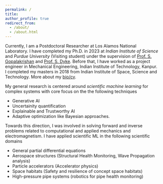 ```yaml
---
permalink: /
title:
author_profile: true
redirect_from: 
  - /about/
  - /about.html
---
```


Currently, I am a Postdoctoral Researcher at Los Alamos National Laboratory. I have completed my Ph.D. in 2023 at *Indian Institute of Science* and *Purdue University* (Visiting student) under the supervision of [Prof. S. Gopalakrishan](https://scholar.google.com/citations?user=XLLZjaUAAAAJ&hl=en) and [Prof. S. Dyke](https://scholar.google.com/citations?user=d9f_YvcAAAAJ&hl=en). Before that, I have worked as a project engineer in Mechanical Engineering, Indian Institute of Technology, Kanpur. I completed my masters in 2018 from Indian Institute of Space, Science and Technology. More about my [bio/cv](https://mahindrautela.github.io/cv/).

My general research is centered around *scientific machine learning* for complex systems with core focus on the the following techniques
* Generative AI
* Uncertainity quantification
* Explainable and Trustworthy AI
* Adaptive optimization like Bayesian approaches.

Towards this direction, I was involved in solving forward and inverse problems related to computational and applied mechanics and electromagnetism. I have applied scientific ML in the following scientific domains
* General partial differential equations
* Aerospace structures (Structural Health Monitoring, Wave Propagation analysis)
* Particle accelerators (Accelerator physics)
* Space habitats (Safety and resilience of concept space habitats)
* High-pressure pipe systems (robotics for pipe health monitoring)
